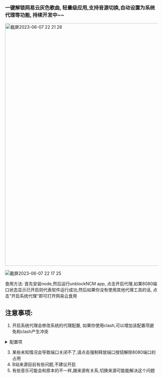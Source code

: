 ### 一键解锁网易云灰色歌曲, 轻量级应用,支持音源切换,自动设置为系统代理等功能, 持续开发中~~
<img width="797" alt="截屏2023-06-07 22 21 28" src="https://github.com/LastStranger/unblockNCM/assets/29811304/d91692d6-2c0e-46f5-989d-6d0ab2085f88">

![截屏2023-06-07 22 17 25](https://github.com/LastStranger/unblockNCM/assets/29811304/74efc876-ab65-4337-b8ef-145416cb1e16)


食用方法:
首先安装node,然后运行unblockNCM app, 点击开启代理,如果8080端口状态显示已开启则代表软件运行成功,然后如果你没有使用其他代理工具的话, 点击"开启系统代理"即可打开网易云食用
## 注意事项:
1. 开启系统代理会修改系统的代理配置, 如果你使用clash,可以增加该配置项避免和clash产生冲突 
<details><summary>配置项</summary>
  
```yaml
- {name: "网易云", type: http, server: 127.0.0.1, port: 8080}
.......
  - name: Netease Music
    type: select
    proxies:
      - DIRECT
      - Proxies
      - 网易云
.......
 - DOMAIN,apm.music.163.com,Netease Music
 - DOMAIN,apm3.music.163.com,Netease Music
 - DOMAIN,interface.music.163.com,Netease Music
 - DOMAIN,interface3.music.163.com,Netease Music
 - DOMAIN,music.163.com,Netease Music
 - IP-CIDR,101.71.154.241/32,Netease Music,no-resolve
 - IP-CIDR,103.126.92.132/32,Netease Music,no-resolve
 - IP-CIDR,103.126.92.133/32,Netease Music,no-resolve
 - IP-CIDR,112.13.119.17/32,Netease Music,no-resolve
 - IP-CIDR,112.13.122.1/32,Netease Music,no-resolve
 - IP-CIDR,115.236.118.33/32,Netease Music,no-resolve
 - IP-CIDR,115.236.121.1/32,Netease Music,no-resolve
 - IP-CIDR,118.24.63.156/32,Netease Music,no-resolve
 - IP-CIDR,193.112.159.225/32,Netease Music,no-resolve
 - IP-CIDR,223.252.199.66/32,Netease Music,no-resolve
 - IP-CIDR,223.252.199.67/32,Netease Music,no-resolve
 - IP-CIDR,39.105.63.80/32,Netease Music,no-resolve
 - IP-CIDR,45.254.48.1/32,Netease Music,no-resolve
 - IP-CIDR,47.100.127.239/32,Netease Music,no-resolve
 - IP-CIDR,59.111.160.195/32,Netease Music,no-resolve
 - IP-CIDR,59.111.160.197/32,Netease Music,no-resolve
 - IP-CIDR,59.111.181.35/32,Netease Music,no-resolve
 - IP-CIDR,59.111.181.38/32,Netease Music,no-resolve
 - IP-CIDR,59.111.181.60/32,Netease Music,no-resolve
 - DOMAIN-SUFFIX,netease.com,Domestic
``` 
  
然后修改网易云的代理方式
<img width="237" alt="截屏2023-05-27 17 09 31" src="https://github.com/LastStranger/unblockNCM/assets/29811304/c8bf08e4-64cf-43a9-aca8-a469f8d36c97">
</details>

3. 某些未知情况会导致端口关闭不了,请点击强制释放端口按钮解除8080端口的占用
4. B站来源目前有些问题,不建议开启
5. 有些音乐可能会和原本的不一样,跟来源有关系,切换来源可能能解决这个问题
